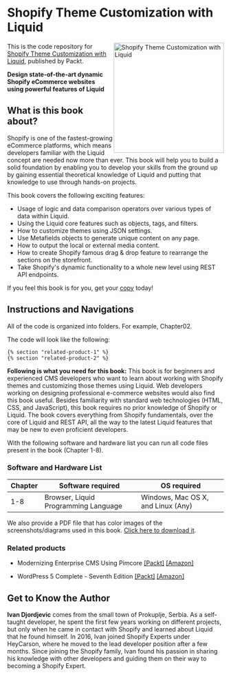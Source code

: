 # Shopify Theme Customization with Liquid

<a href="https://www.packtpub.com/programming/shopify-theme-customization-with-liquid?utm_source=github&utm_medium=repository&utm_campaign=9781801813969"><img src="https://static.packt-cdn.com/products/9781801813969/cover/smaller" alt="Shopify Theme Customization with Liquid" height="256px" align="right"></a>

This is the code repository for [Shopify Theme Customization with Liquid](https://www.packtpub.com/programming/shopify-theme-customization-with-liquid?utm_source=github&utm_medium=repository&utm_campaign=9781801813969), published by Packt.

**Design state-of-the-art dynamic Shopify eCommerce websites using powerful features of Liquid**

## What is this book about?
Shopify is one of the fastest-growing eCommerce platforms, which means developers familiar with the Liquid concept are needed now more than ever. This book will help you to build a solid foundation by enabling you to develop your skills from the ground up by gaining essential theoretical knowledge of Liquid and putting that knowledge to use through hands-on projects. 

This book covers the following exciting features:
- Usage of logic and data comparison operators over various types of data within Liquid.
- Using the Liquid core features such as objects, tags, and filters.
- How to customize themes using JSON settings.
- Use Metafields objects to generate unique content on any page.
- How to output the local or external media content.
- How to create Shopify famous drag & drop feature to rearrange the sections on the storefront.
- Take Shopify's dynamic functionality to a whole new level using REST API endpoints.

If you feel this book is for you, get your [copy](https://www.amazon.com/dp/1801813965) today!

## Instructions and Navigations
All of the code is organized into folders. For example, Chapter02.

The code will look like the following:
```
{% section "related-product-1" %}
{% section "related-product-2" %}
```

**Following is what you need for this book:**
This book is for beginners and experienced CMS developers who want to learn about working with Shopify themes and customizing those themes using Liquid. Web developers working on designing professional e-commerce websites would also find this book useful. Besides familiarity with standard web technologies (HTML, CSS, and JavaScript), this book requires no prior knowledge of Shopify or Liquid. The book covers everything from Shopify fundamentals, over the core of Liquid and REST API, all the way to the latest Liquid features that may be new to even proficient developers.

With the following software and hardware list you can run all code files present in the book (Chapter 1-8).
### Software and Hardware List
| Chapter | Software required | OS required |
| -------- | ------------------------------------ | ----------------------------------- |
| 1-8 | Browser, Liquid Programming Language | Windows, Mac OS X, and Linux (Any) |


We also provide a PDF file that has color images of the screenshots/diagrams used in this book. [Click here to download it](https://static.packt-cdn.com/downloads/9781801813969_ColorImages.pdf).

### Related products
* Modernizing Enterprise CMS Using Pimcore [[Packt]](https://www.packtpub.com/product/modernizing-enterprise-cms-using-pimcore/9781801075404) [[Amazon]](https://www.amazon.com/Modernizing-Enterprise-CMS-Using-Pimcore/dp/1801075409)

* WordPress 5 Complete - Seventh Edition [[Packt]](https://www.packtpub.com/product/wordpress-5-complete-seventh-edition/9781789532012) [[Amazon]](https://www.amazon.com/WordPress-Complete-beautiful-feature-rich-websites-dp-1789532019/dp/1789532019/ref=mt_other?_encoding=UTF8&me=&qid=)


## Get to Know the Author
**Ivan Djordjevic**
comes from the small town of Prokuplje, Serbia. As a self-taught developer, he spent the first few years working on different projects, but only when he came in contact with Shopify and learned about Liquid that he found himself. In 2016, Ivan joined Shopify Experts under HeyCarson, where he moved to the lead developer position after a few months. Since joining the Shopify family, Ivan found his passion in sharing his knowledge with other developers and guiding them on their way to becoming a Shopify Expert.


